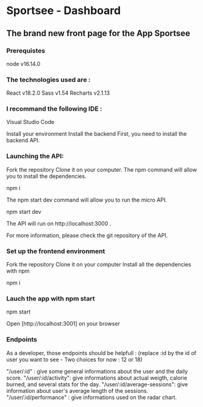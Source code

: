 # Sportsee - Dashboard
## The brand new front page for the App Sportsee

### Prerequistes
node v16.14.0

### The technologies used are :

React v18.2.0
Sass v1.54
Recharts v2.1.13

### I recommand the following IDE : 

Visual Studio Code

Install your environment
Install the backend
First, you need to install the backend API.

### Launching the API:

Fork the repository
Clone it on your computer.
The npm command will allow you to install the dependencies.

npm i

The npm start dev command will allow you to run the micro API.

npm start dev

The API will run on http://localhost:3000 .

For more information, please check the git repository of the API.

### Set up the frontend environment

Fork the repository
Clone it on your computer
Install all the dependencies with npm

npm i

### Lauch the app with npm start

npm start

Open [http://localhost:3001] on your browser

### Endpoints

As a developer, those endpoints should be helpfull :
(replace :id by the id of user you want to see - Two choices for now : 12 or 18)

"/user/:id" : give some general informations about the user and the daily score.
"/user/:id/activity": give informations about actual weigth, calorie burned, and several stats for the day.
"/user/:id/average-sessions": give information about user's average length of the sessions.
"/user/:id/performance" : give informations used on the radar chart.
